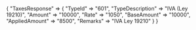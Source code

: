{
    "TaxesResponse" => {
        "TypeId" => "601",
        "TypeDescription" => "IVA (Ley 19210)",
        "Amount" => "10000",
        "Rate" => "1050",
        "BaseAmount" => "10000",
        "AppliedAmount" => "8500",
        "Remarks" => "IVA Ley 19210"
    }
}